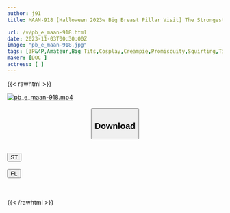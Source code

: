 ```yaml
---
author: j91
title: MAAN-918 [Halloween 2023w Big Breast Pillar Visit] The Strongest Busty Duo For All The Boob Demon Squad! ! H×J Cup With Outstanding Destructive Power Sticking Out From The Uniform! ! An Extremely Erotic Titty Fuck Attack That Wraps Around The Devil’s Blade, The Breathing Of Breasts! ! Gushing Tide, Saliva, Love Juice! ! The Erotic Juices Mix And The Breasts Move Crazy! ! I Would Like To Become A Demon If I Can Mix With The Breasts Lol This Year’s Big Orgy Halloween Night Edition Is Also A Big Hit! ! [Halloween Pick-Up 2023 Yuumi & Rika]

url: /v/pb_e_maan-918.html
date: 2023-11-03T00:30:00Z
image: "pb_e_maan-918.jpg"
tags: [3P&4P,Amateur,Big Tits,Cosplay,Creampie,Promiscuity,Squirting,Titty Fuck]
maker: [DOC ]
actress: [ ]
---
```



{{< rawhtml >}}

<div class="video" data-videoid="P3Pjkb4pRKFbm8">
    <a href="javascript:;">
        <img src="https://my.j91.asia/v/pb_e_maan-918.jpg" width="WIDTH" height="HEIGHT" alt="pb_e_maan-918.mp4" loading="lazy">
    </a>
</div>

<script type="text/javascript" src="https://j91.asia/asset/on-demand-st.js"></script>

<br>
  <link rel="stylesheet" href="https://j91.asia/asset/bs5.css">
  
  <center>
  <button class="btn btn-primary" type="button" data-bs-toggle="collapse" data-bs-target=".multi-collapse" aria-expanded="false" aria-controls="multiCollapseExample1 multiCollapseExample2"><h2>Download</h2></button></center>
</p>
<div class="row">
  <div class="col">
    <div class="collapse multi-collapse" id="multiCollapseExample1">
      <div class="card card-body">
	      	      <br>
<div class="buttons">  
<a href="https://streamtape.to/v/P3Pjkb4pRKFbm8" target="_blank"><button class="btn-hover color-3"><i class="fa fa-download"></i> ST</button></a></div>
    </div>
  </div>
</div>
  <div class="col">
    <div class="collapse multi-collapse" id="multiCollapseExample2">
      <div class="card card-body">
	      <br>
<div class="buttons">
    <a href="https://filelions.online/f/twa6b8xystco" target="_blank"><button class="btn-hover color-9"><i class="fa fa-download"></i> FL</button></a></div>
<br><br>
      </div>
    </div>
  </div>
</div>

{{< /rawhtml >}}
